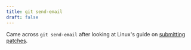 ```yaml
---
title: git send-email
draft: false
---
```


Came across `git send-email` after looking at Linux's guide on [submitting patches][patch].

[patch]: https://www.kernel.org/doc/html/latest/process/submitting-patches.html#no-mime-no-links-no-compression-no-attachments-just-plain-text
